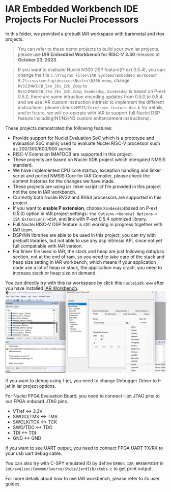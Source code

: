 # IAR Embedded Workbench IDE Projects For Nuclei Processors

In this folder, we provided a prebuilt IAR workspace with baremetal and rtos projects.

> You can refer to these demo projects to build your own iar projects, please use **IAR Embedded Workbench for RISC-V 3.30** released at **October 23, 2023**.

> If you want to evaluate Nuclei N300 DSP feature(P-ext 0.5.4), you can change the file `C:\Program Files\IAR Systems\Embedded Workbench 9.2\riscv\config\devices\Nuclei\N300.menu`, change `RV32IMAFDCB_Zkn_Zks_Zcb_Zcmp` to `RV32IMAFDCB_Zkn_Zks_Zcb_Zcmp_Xandesdsp`, `Xandesdsp` is based on P-ext 0.5.0, there are some intruction encoding updates from 0.5.0 to 0.5.4, and we use IAR custom instruction intrinsic to implement the different instructions, please check `NMSIS/Core/core_feature_dsp.h` for details, and in future, we will co-operate with IAR to support full Nuclei DSP feature including(N1/N2/N3 custom enhancement instructions).

These projects demostrated the following features:

- Provide support for Nuclei Evaluation SoC which is a prototype and evaluation SoC mainly
  used to evaluate Nuclei RISC-V processor such as 200/300/600/900 series.
- RISC-V Extension IMAFDCB are supported in this project.
- These projects are based on Nuclei SDK project which intergated NMSIS standard.
- We have implemented CPU core startup, exception handling and linker script and ported NMSIS Core
  for IAR Compiler, please check the commit histories for the changes we have made.
- These projects are using iar linker script icf file provided in this project not the one in IAR workbench.
- Currently both Nuclei RV32 and RV64 processors are supported in this project.
- If you want to **enable P extension**, choose ``Xandesdsp``(based on P-ext 0.5.0) option in IAR project settings: ``the Options->General Options-> ISA Extensions->DSP``, and link with P-ext 0.5.4 optimized library.
- Full Nuclei RISC-V DSP feature is still working in progress together with IAR team.
- DSP/NN libraries are able to be used in this project, you can try with prebuilt libraries, but not able to
  use any dsp intrinsic API, since not yet full compatiable with IAR version.
- For linker file used in IAR, the stack and heap are just following data/bss section, not at the end of ram,
  so you need to take care of the stack and heap size setting in IAR workbench, which means if your application
  code use a lot of heap or stack, the application may crash, you need to increase stack or heap size on demand.

You can directly try with this iar workspace by click this `nucleisdk.eww` after you have installed [IAR Workbench](https://www.iar.com/riscv).
![IAR Projects for Nuclei](asserts/nsdk_iar_projects.png)

If you want to debug using I-jet, you need to change Debugger Driver to I-jet in iar project options.

For Nuclei FPGA Evaluation Board, you need to connect I-jet JTAG pins to our FPGA onboard JTAG pins.

- VTref       <->   3.3V
- SWDIO/TMS   <->   TMS
- SWCLK/TCK   <->   TCK
- SWO/TDO     <->   TDO
- TDI         <->   TDI
- GND         <->   GND

If you want to see UART output, you need to connect FPGA UART TX/RX to your usb uart debug cable.

You can also try with C-SPY emulated IO by define `DEBUG_IAR_BREAKPOINT` in `SoC/evalsoc/Common/Source/Stubs/iardlib/stubs.c` to get print output.

For more details about how to use IAR workbench, please refer to its user guides.
